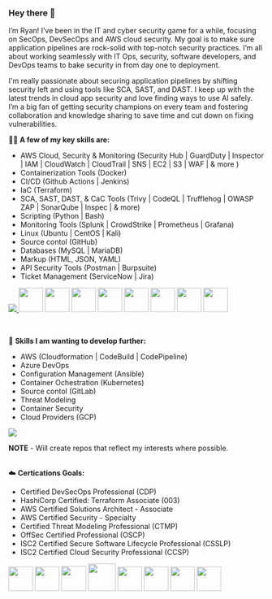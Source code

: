 ### Hey there 👋

I’m Ryan! I’ve been in the IT and cyber security game for a while, focusing on SecOps, DevSecOps and AWS cloud security. My goal is to make sure application pipelines are rock-solid with top-notch security practices. I’m all about working seamlessly with IT Ops, security, software developers, and DevOps teams to bake security in from day one to deployment.

I'm really passionate about securing application pipelines by shifting security left and using tools like SCA, SAST, and DAST. I keep up with the latest trends in cloud app security and love finding ways to use AI safely. I’m a big fan of getting security champions on every team and fostering collaboration and knowledge sharing to save time and cut down on fixing vulnerabilities.


🧑‍💻 **A few of my key skills are:** 
<br>
- AWS Cloud, Security & Monitoring (Security Hub | GuardDuty | Inspector | IAM | CloudWatch | CloudTrail | SNS | EC2 | S3 | WAF | & more )
- Containerization Tools (Docker)
- CI/CD (Github Actions | Jenkins)
- IaC (Terraform)
- SCA, SAST, DAST, & CaC Tools (Trivy | CodeQL | Trufflehog | OWASP ZAP | SonarQube | Inspec | & more) 
- Scripting (Python | Bash)
- Monitoring Tools (Splunk | CrowdStrike | Prometheus | Grafana)
- Linux (Ubuntu | CentOS | Kali)
- Source contol (GitHub)
- Databases (MySQL | MariaDB)
- Markup (HTML, JSON, YAML)
- API Security Tools (Postman | Burpsuite)
- Ticket Management (ServiceNow | Jira)

<p align="left">
  <a href="https://skillicons.dev">
    <img src="https://skillicons.dev/icons?i=aws,azure,bash,git,github,githubactions,docker,jenkins,vim,html,css,js,jquery,stackoverflow,apple,windows,md,grafana,prometheus,linux,ubuntu,kali,powershell,mysql,py,regex,vscode,kali,terraform,postman">
  </a>
    <img src ="https://github.com/DrllSGT/DrllSGT/assets/52445175/4fdabb67-dc6e-4086-808d-8bab493fcb78" width=48>
    <img src ="https://github.com/DrllSGT/JenkinsFile-Snyk-SCA-JavaApp/assets/52445175/ff84aab7-372e-4113-9049-fe7dbe4abcc7" width=48> 
    <img src="https://github.com/DrllSGT/JenkinsFile-SonarCloud-SAST-JavaApp/assets/52445175/0a35f318-c65a-4b32-b060-fcdbdbe098d9" width=48>
    <img src="https://github.com/DrllSGT/DrllSGT/assets/52445175/544a8ac6-db8a-4c26-b64d-a4d6e059820e" width=48>
    <img src="https://github.com/DrllSGT/DrllSGT/assets/52445175/ae9ac179-e83f-4c23-a26b-1adad931b7de" width=48>
    <img src="https://github.com/DrllSGT/DrllSGT/assets/52445175/aeb18931-54b9-4b9b-958d-f9e1f207da5d" width=48>
    <img src="https://github.com/DrllSGT/DrllSGT/assets/52445175/ce7a84d1-9801-48cc-8ac1-f63dac7cc98a" width=48>
    <img src="https://github.com/DrllSGT/DrllSGT/assets/52445175/84add975-dd25-4355-a21e-4ce2ba3262c5" width=48>
</p>

<br>

💪 **Skills I am wanting to develop further:** 
<br>
- AWS (Cloudformation | CodeBuild | CodePipeline)
- Azure DevOps
- Configuration Management (Ansible)
- Container Ochestration (Kubernetes)
- Source contol (GitLab)
- Threat Modeling
- Container Security
- Cloud Providers (GCP)

<p align="left">
  <a href="https://skillicons.dev">
    <img src="https://skillicons.dev/icons?i=aws,azure,gcp,ansible,gitlab,go,kubernetes" />
  </a>
</p>

**NOTE** - Will create repos that reflect my interests where possible. 
<br>
<br>

☁️ **Certications Goals:** 
<br>


- Certified DevSecOps Professional (CDP)
- HashiCorp Certified: Terraform Associate (003)
- AWS Certified Solutions Architect - Associate
- AWS Certified Security - Specialty
- Certified Threat Modeling Professional (CTMP)
- OffSec Certified Professional (OSCP) 
- ISC2 Certified Secure Software Lifecycle Professional (CSSLP)
- ISC2 Certified Cloud Security Professional (CCSP)

<p align="left">
<img src="https://github.com/DrllSGT/DrllSGT/assets/52445175/5a8a6f25-249e-4355-84d7-061c3e254025" width=48>
<img src="https://github.com/DrllSGT/DrllSGT/assets/52445175/11fd4758-7754-402d-98b8-78cbb3f65aaf" width=48>
<img src="https://github.com/DrllSGT/DrllSGT/assets/52445175/6b89a6d9-c1e7-412e-8094-e35c72b0ac52" width=49>
<img src="https://github.com/DrllSGT/DrllSGT/assets/52445175/498341f8-c57c-4542-aca4-e4dd87a13e99" width=54>
<img src="https://github.com/DrllSGT/DrllSGT/assets/52445175/f7105f54-ade5-4867-9932-7d2ea090128a" width=48>
<img src="https://github.com/DrllSGT/DrllSGT/assets/52445175/04490921-e3fc-41e2-9c3d-41b04e5f7372" width=48>
<img src="https://github.com/DrllSGT/DrllSGT/assets/52445175/3700c398-2158-4064-be04-d28f0df526cb" width=48>
<img src="https://github.com/DrllSGT/DrllSGT/assets/52445175/06294af1-b1df-4035-8459-437880b3c8d8" width=48>

</p>
